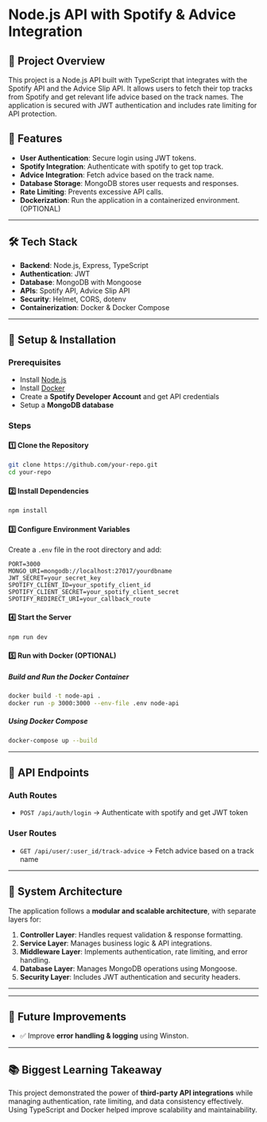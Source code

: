 # Node.js API with Spotify & Advice Integration

## 📌 Project Overview
This project is a Node.js API built with TypeScript that integrates with the Spotify API and the Advice Slip API. It allows users to fetch their top tracks from Spotify and get relevant life advice based on the track names. The application is secured with JWT authentication and includes rate limiting for API protection.

## 🚀 Features
- **User Authentication**: Secure login using JWT tokens.
- **Spotify Integration**: Authenticate with spotify to get top track.
- **Advice Integration**: Fetch advice based on the track name.
- **Database Storage**: MongoDB stores user requests and responses.
- **Rate Limiting**: Prevents excessive API calls.
- **Dockerization**: Run the application in a containerized environment.(OPTIONAL)

---

## 🛠️ Tech Stack
- **Backend**: Node.js, Express, TypeScript
- **Authentication**: JWT
- **Database**: MongoDB with Mongoose
- **APIs**: Spotify API, Advice Slip API
- **Security**: Helmet, CORS, dotenv
- **Containerization**: Docker & Docker Compose

---

## 🔧 Setup & Installation
### Prerequisites
- Install [Node.js](https://nodejs.org/)
- Install [Docker](https://www.docker.com/)
- Create a **Spotify Developer Account** and get API credentials
- Setup a **MongoDB database**

### Steps
#### 1️⃣ Clone the Repository
```sh
git clone https://github.com/your-repo.git
cd your-repo
```

#### 2️⃣ Install Dependencies
```sh
npm install
```

#### 3️⃣ Configure Environment Variables
Create a `.env` file in the root directory and add:
```env
PORT=3000
MONGO_URI=mongodb://localhost:27017/yourdbname
JWT_SECRET=your_secret_key
SPOTIFY_CLIENT_ID=your_spotify_client_id
SPOTIFY_CLIENT_SECRET=your_spotify_client_secret
SPOTIFY_REDIRECT_URI=your_callback_route
```

#### 4️⃣ Start the Server
```sh
npm run dev
```

#### 5️⃣ Run with Docker (OPTIONAL)
##### Build and Run the Docker Container
```sh
docker build -t node-api .
docker run -p 3000:3000 --env-file .env node-api
```
##### Using Docker Compose
```sh
docker-compose up --build
```

---

## 📌 API Endpoints
### **Auth Routes**
- `POST /api/auth/login` → Authenticate with spotify and get JWT token

### **User Routes**
- `GET /api/user/:user_id/track-advice` → Fetch advice based on a track name

---

## 📜 System Architecture
The application follows a **modular and scalable architecture**, with separate layers for:
1. **Controller Layer**: Handles request validation & response formatting.
2. **Service Layer**: Manages business logic & API integrations.
3. **Middleware Layer**: Implements authentication, rate limiting, and error handling.
4. **Database Layer**: Manages MongoDB operations using Mongoose.
5. **Security Layer**: Includes JWT authentication and security headers.

---



---

## 🔮 Future Improvements
- ✅ Improve **error handling & logging** using Winston.

---

## 📚 Biggest Learning Takeaway
This project demonstrated the power of **third-party API integrations** while managing authentication, rate limiting, and data consistency effectively. Using TypeScript and Docker helped improve scalability and maintainability.



